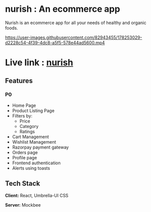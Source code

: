 # nurish : An ecommerce app

Nurish is an ecommerce app for all your needs of healthy and organic foods.

https://user-images.githubusercontent.com/82943455/178253029-d2228c54-4f39-4dc8-a5f5-578e44ad5600.mp4

# Live link : [nurish](https://we-nurish.netlify.app/)

## Features

### P0
- Home Page
- Product Listing Page
- Filters by:
   - Price
   - Category
   - Ratings
- Cart Management
- Wishlist Management
- Razorpay payment gateway
- Orders page
- Profile page
- Frontend authentication
- Alerts using toasts

## Tech Stack

**Client:** React, Umbrella-UI CSS

**Server:** Mockbee
